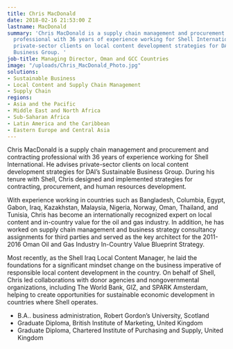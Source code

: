 ```yaml
---
title: Chris MacDonald
date: 2018-02-16 21:53:00 Z
lastname: MacDonald
summary: 'Chris MacDonald is a supply chain management and procurement and contracting
  professional with 36 years of experience working for Shell International. He advises
  private-sector clients on local content development strategies for DAI’s Sustainable
  Business Group. '
job-title: Managing Director, Oman and GCC Countries
image: "/uploads/Chris_MacDonald_Photo.jpg"
solutions:
- Sustainable Business
- Local Content and Supply Chain Management
- Supply Chain
regions:
- Asia and the Pacific
- Middle East and North Africa
- Sub-Saharan Africa
- Latin America and the Caribbean
- Eastern Europe and Central Asia
---
```


Chris MacDonald is a supply chain management and procurement and contracting professional with 36 years of experience working for Shell International. He advises private-sector clients on local content development strategies for DAI’s Sustainable Business Group. During his tenure with Shell, Chris designed and implemented strategies for contracting, procurement, and human resources development.

With experience working in countries such as Bangladesh, Columbia, Egypt, Gabon, Iraq, Kazakhstan, Malaysia, Nigeria, Norway, Oman, Thailand, and Tunisia, Chris has become an internationally recognized expert on local content and in-country value for the oil and gas industry. In addition, he has worked on supply chain management and business strategy consultancy assignments for third parties and served as the key architect for the 2011-2016 Oman Oil and Gas Industry In-Country Value Blueprint Strategy.

Most recently, as the Shell Iraq Local Content Manager, he laid the foundations for a significant mindset change on the business imperative of responsible local content development in the country. On behalf of Shell, Chris led collaborations with donor agencies and nongovernmental organizations, including The World Bank, GIZ, and SPARK Amsterdam, helping to create opportunities for sustainable economic development in countries where Shell operates.

* B.A.. business administration, Robert Gordon’s University, Scotland
* Graduate Diploma, British Institute of Marketing, United Kingdom
* Graduate Diploma, Chartered Institute of Purchasing and Supply, United Kingdom